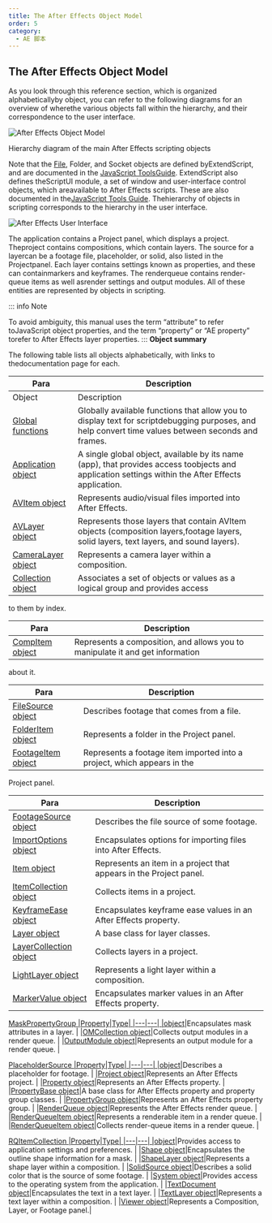 ```yaml
---
title: The After Effects Object Model
order: 5
category:
  - AE 脚本
---
```


## The After Effects Object Model

As you look through this reference section, which is organized alphabeticallyby object, you can refer to the following diagrams for an overview of wherethe various objects fall within the hierarchy, and their correspondence to the
user interface.

![After Effects Object Model](/images/objectmodel.webp)

Hierarchy diagram of the main After Effects scripting objects

Note that the [File](https://extendscript.docsforadobe.dev/file-system-access/file-object.html), Folder, and Socket objects are defined byExtendScript, and are documented in the [JavaScript ToolsGuide](https://extendscript.docsforadobe.dev/). ExtendScript also defines theScriptUI module, a set of window and user-interface control objects, which areavailable to After Effects scripts. These are also documented in the[JavaScript Tools Guide](https://extendscript.docsforadobe.dev/). Thehierarchy of objects in scripting corresponds to the hierarchy in the user
interface.

![After Effects User Interface](/images/application.webp)

The application contains a Project panel, which displays a project. Theproject contains compositions, which contain layers. The source for a layercan be a footage file, placeholder, or solid, also listed in the Projectpanel. Each layer contains settings known as properties, and these can containmarkers and keyframes. The renderqueue contains render-queue items as well asrender settings and output modules. All of these entities are represented by
objects in scripting.

::: info Note

To avoid ambiguity, this manual uses the term “attribute” to refer toJavaScript object properties, and the term “property” or “AE property” torefer to After Effects layer properties.
:::
**Object summary**

The following table lists all objects alphabetically, with links to thedocumentation page for each.

| Para                                                          | Description                                                                                                                                        |
| ------------------------------------------------------------- | -------------------------------------------------------------------------------------------------------------------------------------------------- |
| Object                                                        | Description                                                                                                                                        |
| [Global functions](../general/globals.html#globals)           | Globally available functions that allow you to display text for scriptdebugging purposes, and help convert time values between seconds and frames. |
| [Application object](../general/application.html#application) | A single global object, available by its name (app), that provides access toobjects and application settings within the After Effects application. |
| [AVItem object](../items/avitem.html#avitem)                  | Represents audio/visual files imported into After Effects.                                                                                         |
| [AVLayer object](../layers/avlayer.html#avlayer)              | Represents those layers that contain AVItem objects (composition layers,footage layers, solid layers, text layers, and sound layers).              |
| [CameraLayer object](../layers/cameralayer.html#cameralayer)  | Represents a camera layer within a composition.                                                                                                    |
| [Collection object](../other/collection.html#collection)      | Associates a set of objects or values as a logical group and provides access                                                                       |

to them by index.

| Para                                               | Description                                                                   |
| -------------------------------------------------- | ----------------------------------------------------------------------------- |
| [CompItem object](../items/compitem.html#compitem) | Represents a composition, and allows you to manipulate it and get information |

about it.

| Para                                                        | Description                                                             |
| ----------------------------------------------------------- | ----------------------------------------------------------------------- |
| [FileSource object](../sources/filesource.html#filesource)  | Describes footage that comes from a file.                               |
| [FolderItem object](../items/folderitem.html#folderitem)    | Represents a folder in the Project panel.                               |
| [FootageItem object](../items/footageitem.html#footageitem) | Represents a footage item imported into a project, which appears in the |

Project panel.

| Para                                                                     | Description                                                        |
| ------------------------------------------------------------------------ | ------------------------------------------------------------------ |
| [FootageSource object](../sources/footagesource.html#footagesource)      | Describes the file source of some footage.                         |
| [ImportOptions object](../other/importoptions.html#importoptions)        | Encapsulates options for importing files into After Effects.       |
| [Item object](../items/item.html#item)                                   | Represents an item in a project that appears in the Project panel. |
| [ItemCollection object](../items/itemcollection.html#itemcollection)     | Collects items in a project.                                       |
| [KeyframeEase object](../other/keyframeease.html#keyframeease)           | Encapsulates keyframe ease values in an After Effects property.    |
| [Layer object](../layers/layer.html#layer)                               | A base class for layer classes.                                    |
| [LayerCollection object](../layers/layercollection.html#layercollection) | Collects layers in a project.                                      |
| [LightLayer object](../layers/lightlayer.html#lightlayer)                | Represents a light layer within a composition.                     |
| [MarkerValue object](../other/markervalue.html#markervalue)              | Encapsulates marker values in an After Effects property.           |

[MaskPropertyGroup
|Property|Type|
|---|---|
|object](../properties/maskpropertygroup.html#maskpropertygroup)|Encapsulates mask attributes in a layer. |
|[OMCollection object](../renderqueue/omcollection.html#omcollection)|Collects output modules in a render queue. |
|[OutputModule object](../renderqueue/outputmodule.html#outputmodule)|Represents an output module for a render queue. |

[PlaceholderSource
|Property|Type|
|---|---|
|object](../sources/placeholdersource.html#placeholdersource)|Describes a placeholder for footage. |
|[Project object](../general/project.html#project)|Represents an After Effects project. |
|[Property object](../properties/property.html#property)|Represents an After Effects property. |
|[PropertyBase object](../properties/propertybase.html#propertybase)|A base class for After Effects property and property group classes. |
|[PropertyGroup object](../properties/propertygroup.html#propertygroup)|Represents an After Effects property group. |
|[RenderQueue object](../renderqueue/renderqueue.html#renderqueue)|Represents the After Effects render queue. |
|[RenderQueueItem object](../renderqueue/renderqueueitem.html#renderqueueitem)|Represents a renderable item in a render queue. |
|[RenderQueueItem object](../renderqueue/renderqueueitem.html#renderqueueitem)|Collects render-queue items in a render queue. |

[RQItemCollection
|Property|Type|
|---|---|
|object](../renderqueue/rqitemcollection.html#rqitemcollection)|Provides access to application settings and preferences. |
|[Shape object](../other/shape.html#shape)|Encapsulates the outline shape information for a mask. |
|[ShapeLayer object](../layers/shapelayer.html#shapelayer)|Represents a shape layer within a composition. |
|[SolidSource object](../sources/solidsource.html#solidsource)|Describes a solid color that is the source of some footage. |
|[System object](../general/system.html#system)|Provides access to the operating system from the application. |
|[TextDocument object](../other/textdocument.html#textdocument)|Encapsulates the text in a text layer. |
|[TextLayer object](../layers/textlayer.html#textlayer)|Represents a text layer within a composition. |
|[Viewer object](../other/viewer.html#viewer)|Represents a Composition, Layer, or Footage panel.|
